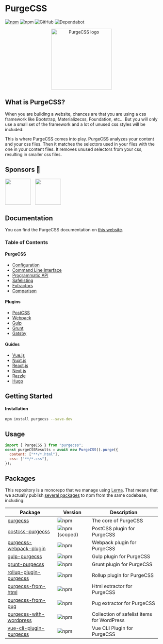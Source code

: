 # PurgeCSS

[![npm](https://img.shields.io/npm/v/purgecss?style=for-the-badge)](https://www.npmjs.com/package/purgecss)
![npm](https://img.shields.io/npm/dm/purgecss?style=for-the-badge)
![GitHub](https://img.shields.io/github/license/FullHuman/purgecss?style=for-the-badge)
![Dependabot](https://img.shields.io/badge/dependabot-enabled-%23024ea4?style=for-the-badge)

<p align="center">
	<img src="https://i.imgur.com/UEiUiJ0.png" height="200" width="200" alt="PurgeCSS logo"/>
</p>

## What is PurgeCSS?

When you are building a website, chances are that you are using a css framework like Bootstrap, Materializecss, Foundation, etc... But you will only use a small set of the framework and a lot of unused css styles will be included.

This is where PurgeCSS comes into play. PurgeCSS analyzes your content and your css files. Then it matches the selectors used in your files with the one in your content files. It removes unused selectors from your css, resulting in smaller css files.

## Sponsors 🥰

[<img src="https://avatars0.githubusercontent.com/u/67109815?v=4" height="85" style="margin-right: 10px">](https://tailwindcss.com)
[<img src="https://avatars.githubusercontent.com/u/6852555?&v=4" height="85">](https://vertistudio.com/)

## Documentation

You can find the PurgeCSS documentation on [this website](https://purgecss.com).

### Table of Contents

#### PurgeCSS

- [Configuration](https://purgecss.com/configuration.html)
- [Command Line Interface](https://purgecss.com/CLI.html)
- [Programmatic API](https://purgecss.com/api.html)
- [Safelisting](https://purgecss.com/safelisting.html)
- [Extractors](https://purgecss.com/extractors.html)
- [Comparison](https://purgecss.com/comparison.html)

#### Plugins

- [PostCSS](https://purgecss.com/plugins/postcss.html)
- [Webpack](https://purgecss.com/plugins/webpack.html)
- [Gulp](https://purgecss.com/plugins/gulp.html)
- [Grunt](https://purgecss.com/plugins/grunt.html)
- [Gatsby](https://purgecss.com/plugins/gatsby.html)

#### Guides

- [Vue.js](https://purgecss.com/guides/vue.html)
- [Nuxt.js](https://purgecss.com/guides/nuxt.html)
- [React.js](https://purgecss.com/guides/react.html)
- [Next.js](https://purgecss.com/guides/next.html)
- [Razzle](https://purgecss.com/guides/razzle.html)
- [Hugo](https://purgecss.com/guides/hugo.html)

## Getting Started

#### Installation

```sh
npm install purgecss --save-dev
```

## Usage

```js
import { PurgeCSS } from "purgecss";
const purgeCSSResults = await new PurgeCSS().purge({
  content: ["**/*.html"],
  css: ["**/*.css"],
});
```

## Packages

This repository is a monorepo that we manage using [Lerna](https://github.com/lerna/lerna). That means that we actually publish [several packages](/packages) to npm from the same codebase, including:

| Package                                                      | Version                                                                                     | Description                                |
| ------------------------------------------------------------ | ------------------------------------------------------------------------------------------- | ------------------------------------------ |
| [purgecss](/packages/purgecss)                               | ![npm](https://img.shields.io/npm/v/purgecss?style=flat-square)                             | The core of PurgeCSS                       |
| [postcss-purgecss](/packages/postcss-purgecss)               | ![npm (scoped)](https://img.shields.io/npm/v/@fullhuman/postcss-purgecss?style=flat-square) | PostCSS plugin for PurgeCSS                |
| [purgecss-webpack-plugin](/packages/purgecss-webpack-plugin) | ![npm](https://img.shields.io/npm/v/purgecss-webpack-plugin?style=flat-square)              | Webpack plugin for PurgeCSS                |
| [gulp-purgecss](/packages/gulp-purgecss)                     | ![npm](https://img.shields.io/npm/v/gulp-purgecss?style=flat-square)                        | Gulp plugin for PurgeCSS                   |
| [grunt-purgecss](/packages/grunt-purgecss)                   | ![npm](https://img.shields.io/npm/v/grunt-purgecss?style=flat-square)                       | Grunt plugin for PurgeCSS                  |
| [rollup-plugin-purgecss](/packages/rollup-plugin-purgecss)   | ![npm](https://img.shields.io/npm/v/rollup-plugin-purgecss?style=flat-square)               | Rollup plugin for PurgeCSS                  |
| [purgecss-from-html](/packages/purgecss-from-html)           | ![npm](https://img.shields.io/npm/v/purgecss-from-html?style=flat-square)                   | Html extractor for PurgeCSS                |
| [purgecss-from-pug](/packages/purgecss-from-pug)             | ![npm](https://img.shields.io/npm/v/purgecss-from-pug?style=flat-square)                    | Pug extractor for PurgeCSS                 |
| [purgecss-with-wordpress](/packages/purgecss-with-wordpress) | ![npm](https://img.shields.io/npm/v/purgecss-with-wordpress?style=flat-square)              | Collection of safelist items for WordPress |
| [vue-cli-plugin-purgecss](/packages/vue-cli-plugin-purgecss) | ![npm](https://img.shields.io/npm/v/@fullhuman/vue-cli-plugin-purgecss?style=flat-square)   | Vue CLI Plugin for PurgeCSS                |
